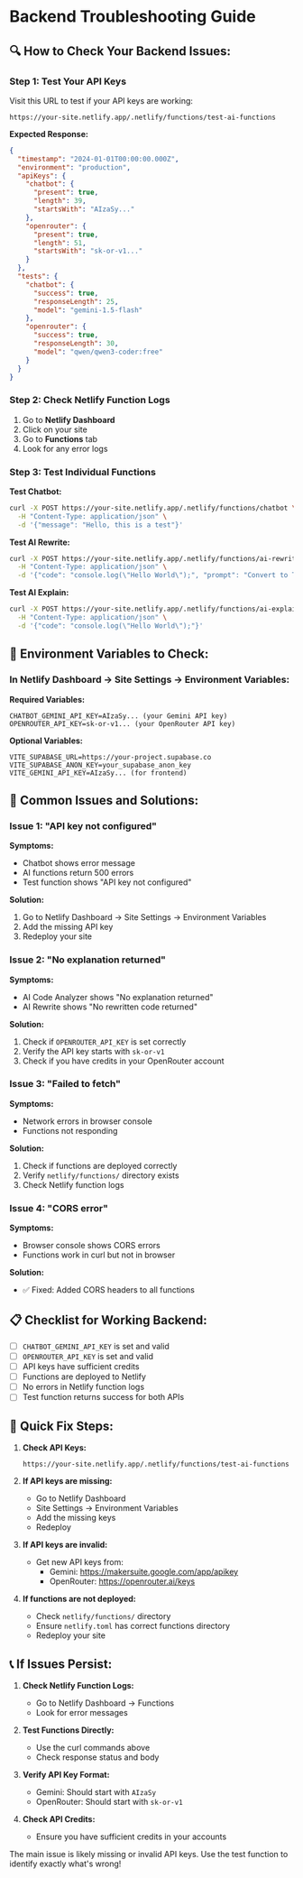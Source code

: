 # Backend Troubleshooting Guide

## 🔍 **How to Check Your Backend Issues:**

### **Step 1: Test Your API Keys**
Visit this URL to test if your API keys are working:
```
https://your-site.netlify.app/.netlify/functions/test-ai-functions
```

**Expected Response:**
```json
{
  "timestamp": "2024-01-01T00:00:00.000Z",
  "environment": "production",
  "apiKeys": {
    "chatbot": {
      "present": true,
      "length": 39,
      "startsWith": "AIzaSy..."
    },
    "openrouter": {
      "present": true,
      "length": 51,
      "startsWith": "sk-or-v1..."
    }
  },
  "tests": {
    "chatbot": {
      "success": true,
      "responseLength": 25,
      "model": "gemini-1.5-flash"
    },
    "openrouter": {
      "success": true,
      "responseLength": 30,
      "model": "qwen/qwen3-coder:free"
    }
  }
}
```

### **Step 2: Check Netlify Function Logs**
1. Go to **Netlify Dashboard**
2. Click on your site
3. Go to **Functions** tab
4. Look for any error logs

### **Step 3: Test Individual Functions**

**Test Chatbot:**
```bash
curl -X POST https://your-site.netlify.app/.netlify/functions/chatbot \
  -H "Content-Type: application/json" \
  -d '{"message": "Hello, this is a test"}'
```

**Test AI Rewrite:**
```bash
curl -X POST https://your-site.netlify.app/.netlify/functions/ai-rewrite \
  -H "Content-Type: application/json" \
  -d '{"code": "console.log(\"Hello World\");", "prompt": "Convert to TypeScript"}'
```

**Test AI Explain:**
```bash
curl -X POST https://your-site.netlify.app/.netlify/functions/ai-explain \
  -H "Content-Type: application/json" \
  -d '{"code": "console.log(\"Hello World\");"}'
```

## 🔧 **Environment Variables to Check:**

### **In Netlify Dashboard → Site Settings → Environment Variables:**

**Required Variables:**
```
CHATBOT_GEMINI_API_KEY=AIzaSy... (your Gemini API key)
OPENROUTER_API_KEY=sk-or-v1... (your OpenRouter API key)
```

**Optional Variables:**
```
VITE_SUPABASE_URL=https://your-project.supabase.co
VITE_SUPABASE_ANON_KEY=your_supabase_anon_key
VITE_GEMINI_API_KEY=AIzaSy... (for frontend)
```

## 🚨 **Common Issues and Solutions:**

### **Issue 1: "API key not configured"**
**Symptoms:**
- Chatbot shows error message
- AI functions return 500 errors
- Test function shows "API key not configured"

**Solution:**
1. Go to Netlify Dashboard → Site Settings → Environment Variables
2. Add the missing API key
3. Redeploy your site

### **Issue 2: "No explanation returned"**
**Symptoms:**
- AI Code Analyzer shows "No explanation returned"
- AI Rewrite shows "No rewritten code returned"

**Solution:**
1. Check if `OPENROUTER_API_KEY` is set correctly
2. Verify the API key starts with `sk-or-v1`
3. Check if you have credits in your OpenRouter account

### **Issue 3: "Failed to fetch"**
**Symptoms:**
- Network errors in browser console
- Functions not responding

**Solution:**
1. Check if functions are deployed correctly
2. Verify `netlify/functions/` directory exists
3. Check Netlify function logs

### **Issue 4: "CORS error"**
**Symptoms:**
- Browser console shows CORS errors
- Functions work in curl but not in browser

**Solution:**
- ✅ Fixed: Added CORS headers to all functions

## 📋 **Checklist for Working Backend:**

- [ ] `CHATBOT_GEMINI_API_KEY` is set and valid
- [ ] `OPENROUTER_API_KEY` is set and valid
- [ ] API keys have sufficient credits
- [ ] Functions are deployed to Netlify
- [ ] No errors in Netlify function logs
- [ ] Test function returns success for both APIs

## 🎯 **Quick Fix Steps:**

1. **Check API Keys:**
   ```
   https://your-site.netlify.app/.netlify/functions/test-ai-functions
   ```

2. **If API keys are missing:**
   - Go to Netlify Dashboard
   - Site Settings → Environment Variables
   - Add the missing keys
   - Redeploy

3. **If API keys are invalid:**
   - Get new API keys from:
     - Gemini: https://makersuite.google.com/app/apikey
     - OpenRouter: https://openrouter.ai/keys

4. **If functions are not deployed:**
   - Check `netlify/functions/` directory
   - Ensure `netlify.toml` has correct functions directory
   - Redeploy your site

## 📞 **If Issues Persist:**

1. **Check Netlify Function Logs:**
   - Go to Netlify Dashboard → Functions
   - Look for error messages

2. **Test Functions Directly:**
   - Use the curl commands above
   - Check response status and body

3. **Verify API Key Format:**
   - Gemini: Should start with `AIzaSy`
   - OpenRouter: Should start with `sk-or-v1`

4. **Check API Credits:**
   - Ensure you have sufficient credits in your accounts

The main issue is likely missing or invalid API keys. Use the test function to identify exactly what's wrong! 